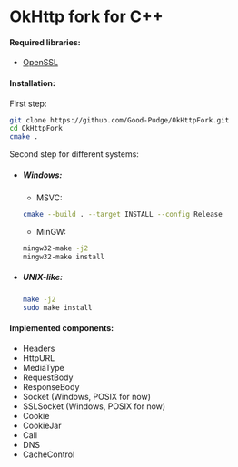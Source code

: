 # OkHttp fork for C++
#### Required libraries:
* [OpenSSL](https://github.com/openssl/openssl)

#### Installation:
First step:
````bash
git clone https://github.com/Good-Pudge/OkHttpFork.git
cd OkHttpFork
cmake .
````
Second step for different systems:
* ##### Windows:
    * MSVC:
    ````bash
    cmake --build . --target INSTALL --config Release
    ````
    * MinGW:
    ````bash
    mingw32-make -j2
    mingw32-make install
    ````
* ##### UNIX-like:
    ````bash
    make -j2
    sudo make install
    ````

#### Implemented components:
* Headers
* HttpURL
* MediaType
* RequestBody
* ResponseBody
* Socket (Windows, POSIX for now)
* SSLSocket (Windows, POSIX for now)
* Cookie
* CookieJar
* Call
* DNS
* CacheControl